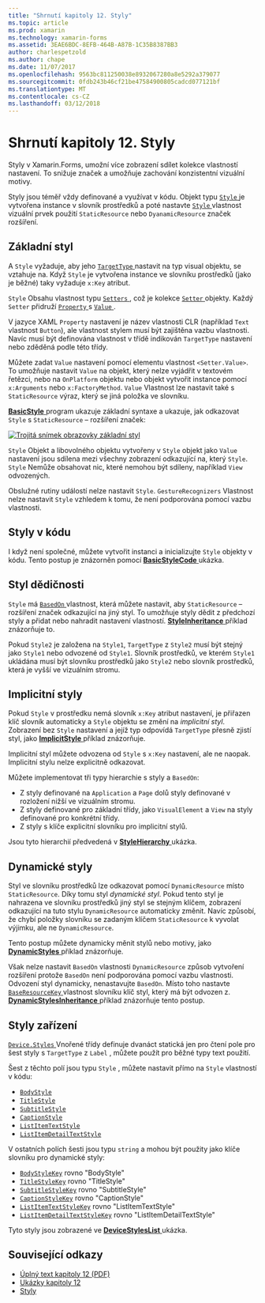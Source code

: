 ```yaml
---
title: "Shrnutí kapitoly 12. Styly"
ms.topic: article
ms.prod: xamarin
ms.technology: xamarin-forms
ms.assetid: 3EAE6BDC-8EFB-464B-A87B-1C35B8387BB3
author: charlespetzold
ms.author: chape
ms.date: 11/07/2017
ms.openlocfilehash: 9563bc811250038e8932067280a8e5292a379077
ms.sourcegitcommit: 0fdb243b46cf21be47584900805cadcd077121bf
ms.translationtype: MT
ms.contentlocale: cs-CZ
ms.lasthandoff: 03/12/2018
---
```

# <a name="summary-of-chapter-12-styles"></a>Shrnutí kapitoly 12. Styly

Styly v Xamarin.Forms, umožní více zobrazení sdílet kolekce vlastností nastavení. To snižuje značek a umožňuje zachování konzistentní vizuální motivy.

Styly jsou téměř vždy definované a využívat v kódu. Objekt typu [ `Style` ](https://developer.xamarin.com/api/type/Xamarin.Forms.Style/) je vytvořena instance v slovník prostředků a poté nastavte [ `Style` ](https://developer.xamarin.com/api/property/Xamarin.Forms.VisualElement.Style/) vlastnost vizuální prvek použití `StaticResource` nebo `DyanamicResource` značek rozšíření.

## <a name="the-basic-style"></a>Základní styl

A `Style` vyžaduje, aby jeho [ `TargetType` ](https://developer.xamarin.com/api/property/Xamarin.Forms.Style.TargetType/) nastavit na typ visual objektu, se vztahuje na. Když `Style` je vytvořena instance ve slovníku prostředků (jako je běžné) taky vyžaduje `x:Key` atribut.

`Style` Obsahu vlastnost typu [ `Setters` ](https://developer.xamarin.com/api/property/Xamarin.Forms.Style.Setters/), což je kolekce [ `Setter` ](https://developer.xamarin.com/api/type/Xamarin.Forms.Setter/) objekty. Každý `Setter` přidruží [ `Property` ](https://developer.xamarin.com/api/property/Xamarin.Forms.Setter.Property/) s [ `Value` ](https://developer.xamarin.com/api/property/Xamarin.Forms.Setter.Value/).

V jazyce XAML `Property` nastavení je název vlastnosti CLR (například `Text` vlastnost `Button`), ale vlastnost stylem musí být zajištěna vazbu vlastnosti. Navíc musí být definována vlastnost v třídě indikován `TargetType` nastavení nebo zděděná podle této třídy.

Můžete zadat `Value` nastavení pomocí elementu vlastnost `<Setter.Value>`. To umožňuje nastavit `Value` na objekt, který nelze vyjádřit v textovém řetězci, nebo na `OnPlatform` objektu nebo objekt vytvořit instance pomocí `x:Arguments` nebo `x:FactoryMethod`. `Value` Vlastnost lze nastavit také s `StaticResource` výraz, který se jiná položka ve slovníku.

[ **BasicStyle** ](https://github.com/xamarin/xamarin-forms-book-samples/tree/master/Chapter12/BasicStyle) program ukazuje základní syntaxe a ukazuje, jak odkazovat `Style` s `StaticResource` – rozšíření značek:

[![Trojitá snímek obrazovky základní styl](images/ch12fg01-small.png "základní styly")](images/ch12fg01-large.png#lightbox "základní styly")

`Style` Objekt a libovolného objektu vytvořeny v `Style` objekt jako `Value` nastavení jsou sdílena mezi všechny zobrazení odkazující na, který `Style`. `Style` Nemůže obsahovat nic, které nemohou být sdíleny, například `View` odvozených.

Obslužné rutiny událostí nelze nastavit `Style`. `GestureRecognizers` Vlastnost nelze nastavit `Style` vzhledem k tomu, že není podporována pomocí vazbu vlastnosti.

## <a name="styles-in-code"></a>Styly v kódu

I když není společné, můžete vytvořit instanci a inicializujte `Style` objekty v kódu. Tento postup je znázorněn pomocí [ **BasicStyleCode** ](https://github.com/xamarin/xamarin-forms-book-samples/tree/master/Chapter12/BasicStyleCode) ukázka.

## <a name="style-inheritance"></a>Styl dědičnosti

`Style` má [ `BasedOn` ](https://developer.xamarin.com/api/property/Xamarin.Forms.Style.BasedOn/) vlastnost, která můžete nastavit, aby `StaticResource` – rozšíření značek odkazující na jiný styl. To umožňuje styly dědit z předchozí styly a přidat nebo nahradit nastavení vlastností. [ **StyleInheritance** ](https://github.com/xamarin/xamarin-forms-book-samples/tree/master/Chapter12/StyleInheritance) příklad znázorňuje to.

Pokud `Style2` je založena na `Style1`, `TargetType` z `Style2` musí být stejný jako `Style1` nebo odvozené od `Style1`. Slovník prostředků, ve kterém `Style1` ukládána musí být slovníku prostředků jako `Style2` nebo slovník prostředků, která je vyšší ve vizuálním stromu.

## <a name="implicit-styles"></a>Implicitní styly

Pokud `Style` v prostředku nemá slovník `x:Key` atribut nastavení, je přiřazen klíč slovník automaticky a `Style` objektu se změní na *implicitní styl*. Zobrazení bez `Style` nastavení a jejíž typ odpovídá `TargetType` přesně zjistí styl, jako [ **ImplicitStyle** ](https://github.com/xamarin/xamarin-forms-book-samples/tree/master/Chapter12/ImplicitStyle) příklad znázorňuje.

Implicitní styl můžete odvozena od `Style` s `x:Key` nastavení, ale ne naopak. Implicitní stylu nelze explicitně odkazovat.

Můžete implementovat tři typy hierarchie s styly a `BasedOn`:

- Z styly definované na `Application` a `Page` dolů styly definované v rozložení nižší ve vizuálním stromu.
- Z styly definované pro základní třídy, jako `VisualElement` a `View` na styly definované pro konkrétní třídy.
- Z styly s klíče explicitní slovníku pro implicitní stylů.

Jsou tyto hierarchií předvedená v [ **StyleHierarchy** ](https://github.com/xamarin/xamarin-forms-book-samples/tree/master/Chapter12/StyleHierarchy) ukázka.

## <a name="dynamic-styles"></a>Dynamické styly

Styl ve slovníku prostředků lze odkazovat pomocí `DynamicResource` místo `StaticResource`. Díky tomu styl *dynamické styl*. Pokud tento styl je nahrazena ve slovníku prostředků jiný styl se stejným klíčem, zobrazení odkazující na tuto stylu `DynamicResource` automaticky změnit. Navíc způsobí, že chybí položky slovníku se zadaným klíčem `StaticResource` k vyvolat výjimku, ale ne `DynamicResource`.

Tento postup můžete dynamicky měnit stylů nebo motivy, jako [ **DynamicStyles** ](https://github.com/xamarin/xamarin-forms-book-samples/tree/master/Chapter12/DynamicStyles) příklad znázorňuje.

Však nelze nastavit `BasedOn` vlastnosti `DynamicResource` způsob vytvoření rozšíření protože `BasedOn` není podporována pomocí vazbu vlastnosti. Odvození styl dynamicky, nenastavujte `BasedOn`. Místo toho nastavte [ `BaseResourceKey` ](https://developer.xamarin.com/api/property/Xamarin.Forms.Style.BaseResourceKey/) vlastnost slovníku klíč styl, který má být odvozen z. [ **DynamicStylesInheritance** ](https://github.com/xamarin/xamarin-forms-book-samples/tree/master/Chapter12/DynaStylesInh) příklad znázorňuje tento postup.

## <a name="device-styles"></a>Styly zařízení

[ `Device.Styles` ](https://developer.xamarin.com/api/type/Xamarin.Forms.Device+Styles/) Vnořené třídy definuje dvanáct statická jen pro čtení pole pro šest styly s `TargetType` z `Label` , můžete použít pro běžné typy text použití.

Šest z těchto polí jsou typu `Style` , můžete nastavit přímo na `Style` vlastností v kódu:

- [`BodyStyle`](https://developer.xamarin.com/api/field/Xamarin.Forms.Device+Styles.BodyStyle/)
- [`TitleStyle`](https://developer.xamarin.com/api/field/Xamarin.Forms.Device+Styles.TitleStyle/)
- [`SubtitleStyle`](https://developer.xamarin.com/api/field/Xamarin.Forms.Device+Styles.SubtitleStyle/)
- [`CaptionStyle`](https://developer.xamarin.com/api/field/Xamarin.Forms.Device+Styles.CaptionStyle/)
- [`ListItemTextStyle`](https://developer.xamarin.com/api/field/Xamarin.Forms.Device+Styles.ListItemTextStyle/)
- [`ListItemDetailTextStyle`](https://developer.xamarin.com/api/field/Xamarin.Forms.Device+Styles.ListItemDetailTextStyle/)

V ostatních polích šesti jsou typu `string` a mohou být použity jako klíče slovníku pro dynamické styly:

- [`BodyStyleKey`](https://developer.xamarin.com/api/field/Xamarin.Forms.Device+Styles.BodyStyleKey/) rovno "BodyStyle"
- [`TitleStyleKey`](https://developer.xamarin.com/api/field/Xamarin.Forms.Device+Styles.TitleStyleKey/) rovno "TitleStyle"
- [`SubtitleStyleKey`](https://developer.xamarin.com/api/field/Xamarin.Forms.Device+Styles.SubtitleStyleKey/) rovno "SubtitleStyle"
- [`CaptionStyleKey`](https://developer.xamarin.com/api/field/Xamarin.Forms.Device+Styles.CaptionStyleKey/) rovno "CaptionStyle"
- [`ListItemTextStyleKey`](https://developer.xamarin.com/api/field/Xamarin.Forms.Device+Styles.ListItemTextStyleKey/) rovno "ListItemTextStyle"
- [`ListItemDetailTextStyleKey`](https://developer.xamarin.com/api/field/Xamarin.Forms.Device+Styles.ListItemDetailTextStyleKey/) rovno "ListItemDetailTextStyle"

Tyto styly jsou zobrazené ve [ **DeviceStylesList** ](https://github.com/xamarin/xamarin-forms-book-samples/tree/master/Chapter12/DeviceStylesList) ukázka.



## <a name="related-links"></a>Související odkazy

- [Úplný text kapitoly 12 (PDF)](https://download.xamarin.com/developer/xamarin-forms-book/XamarinFormsBook-Ch12-Apr2016.pdf)
- [Ukázky kapitoly 12](https://github.com/xamarin/xamarin-forms-book-samples/tree/master/Chapter12)
- [Styly](~/xamarin-forms/user-interface/styles/index.md)
